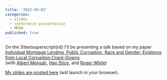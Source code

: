 ```yaml
---
title: '2022-09-03'
categories:
  - slides
  - conference presentation
  - MMSW
published: true
---
```


On the 3\textsuperscript{rd} I'll be presenting a talk based on my paper [Individual Mortgage Lending, Public Corruption, Race and Gender: Evidence from Local Corruption Crack-Downs](https://papers.ssrn.com/sol3/papers.cfm?abstract_id=3888069)  
(with [Albert Mensah](https://sites.google.com/site/albertmensahkwame/home), [Han Stice](https://www.bschool.cuhk.edu.hk/staff/stice-han/), and [Roger White](https://wpcarey.asu.edu/people/profile/1308641))

[My slides are posted here](https://arthurhowardmorris.github.io/assets/slides/HKJF_slides/MMSW_hkjfc.slides.html) (will launch in your browser).

<!-- permalink: "/resources/install_reghdfe.html" -->
